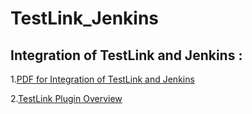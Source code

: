 # TestLink_Jenkins
## Integration of TestLink and Jenkins :

1.[PDF for Integration of TestLink and Jenkins](https://wiki.jenkins-ci.org/download/attachments/753702/jenkins.pdf)

2.[TestLink Plugin Overview](https://wiki.jenkins-ci.org/display/JENKINS/TestLink+Plugin)
